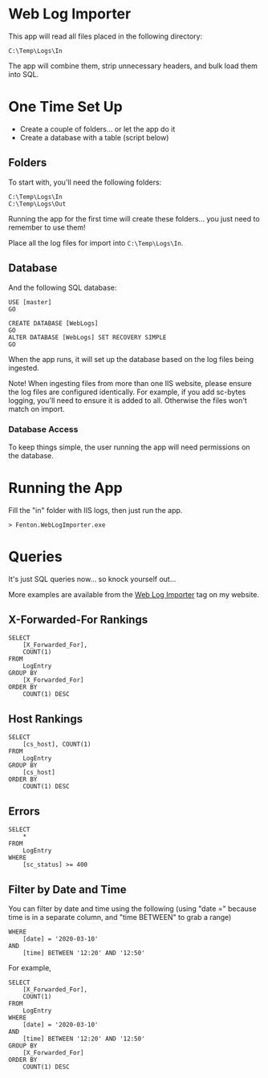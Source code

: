 ﻿# Web Log Importer

This app will read all files placed in the following directory:

    C:\Temp\Logs\In

The app will combine them,  strip unnecessary headers, and bulk load them into SQL.

# One Time Set Up

 - Create a couple of folders... or let the app do it
 - Create a database with a table (script below)

 ## Folders

To start with, you'll need the following folders:

    C:\Temp\Logs\In
    C:\Temp\Logs\Out

Running the app for the first time will create these folders... you just need to remember to use them!

Place all the log files for import into `C:\Temp\Logs\In`.

## Database

And the following SQL database:

	USE [master]
	GO

	CREATE DATABASE [WebLogs]
	GO
	ALTER DATABASE [WebLogs] SET RECOVERY SIMPLE 
	GO

When the app runs, it will set up the database based on the log files being ingested.

Note! When ingesting files from more than one IIS website, please ensure the log files are configured identically. 
For example, if you add sc-bytes logging, you'll need to ensure it is added to all. Otherwise the files won't match 
on import.

### Database Access

To keep things simple, the user running the app will need permissions on the database.

# Running the App

Fill the "in" folder with IIS logs, then just run the app.

    > Fenton.WebLogImporter.exe

# Queries

It's just SQL queries now... so knock yourself out...

More examples are available from the [Web Log Importer](https://www.stevefenton.co.uk/tag/web-log-importer/) tag on my website.

## X-Forwarded-For Rankings

	SELECT
		[X_Forwarded_For],
		COUNT(1)
	FROM
		LogEntry
	GROUP BY
		[X_Forwarded_For]
	ORDER BY
		COUNT(1) DESC

## Host Rankings

	SELECT
		[cs_host], COUNT(1)
	FROM
		LogEntry
	GROUP BY
		[cs_host]
	ORDER BY
		COUNT(1) DESC

## Errors

	SELECT
		*
	FROM
		LogEntry
	WHERE
		[sc_status] >= 400

## Filter by Date and Time

You can filter by date and time using the following (using "date =" because time is in a separate column, and "time BETWEEN" to grab a range)

	WHERE
		[date] = '2020-03-10'
	AND
		[time] BETWEEN '12:20' AND '12:50'

For example,

	SELECT
		[X_Forwarded_For],
		COUNT(1)
	FROM
		LogEntry
	WHERE
		[date] = '2020-03-10'
	AND
		[time] BETWEEN '12:20' AND '12:50'
	GROUP BY
		[X_Forwarded_For]
	ORDER BY
		COUNT(1) DESC